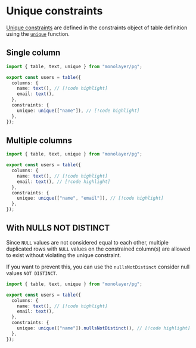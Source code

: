 # Unique constraints

[Unique constraints](./../glossary.md#unique-constraint) are defined in the constraints object of table definition using the [`unique`](./../../../reference/api/pg/functions/unique.md) function.

## Single column

```ts
import { table, text, unique } from "monolayer/pg";

export const users = table({
  columns: {
    name: text(), // [!code highlight]
    email: text(),
  },
  constraints: {
    unique: unique(["name"]), // [!code highlight]
  },
});
```

## Multiple columns

```ts
import { table, text, unique } from "monolayer/pg";

export const users = table({
  columns: {
    name: text(), // [!code highlight]
    email: text(), // [!code highlight]
  },
  constraints: {
    unique: unique(["name", "email"]), // [!code highlight]
  },
});
```

## With NULLS NOT DISTINCT

Since `NULL` values are not considered equal to each other, multiple duplicated rows with `NULL` values on the constrained column(s) are allowed to exist without violating the unique constraint.

If you want to prevent this, you can use the `nullsNotDistinct` consider null values `NOT DISTINCT`.

```ts
import { table, text, unique } from "monolayer/pg";

export const users = table({
  columns: {
    name: text(), // [!code highlight]
    email: text(),
  },
  constraints: {
    unique: unique(["name"]).nullsNotDistinct(), // [!code highlight]
  },
});
```
